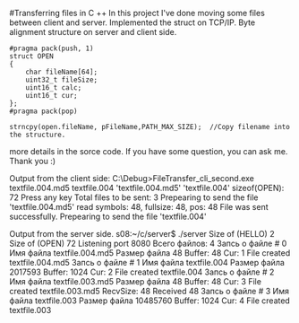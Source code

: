 #Transferring files in C ++
In this project I've done moving some files between client and server. Implemented the struct on TCP/IP. Byte alignment structure on server and client side.

    #pragma pack(push, 1)
    struct OPEN
    {
        char fileName[64];
        uint32_t fileSize;
        uint16_t calc;
        uint16_t cur;
    };
    #pragma pack(pop)
    
    strncpy(open.fileName, pFileName,PATH_MAX_SIZE);  //Copy filename into the structure.


more details in the sorce code.
If you have some question, you can ask me. 
Thank you :)

Output from the client side:
C:\Debug>FileTransfer_cli_second.exe textfile.004.md5 textfile.004
 'textfile.004.md5'
 'textfile.004'
sizeof(OPEN): 72 
Press any key 
Total files to be sent: 3 
Prepearing to send the file 'textfile.004.md5' 
read symbols: 48, fullsize: 48, pos: 48 
File was sent successfully. 
Prepearing to send the file 'textfile.004'

Output from the server side.
s08:~/c/server$ ./server
Size of (HELLO)  2
Size of (OPEN)  72
Listening port 8080
Всего файлов: 4
Запсь о файле # 0
Имя файла textfile.004.md5
Размер файла 48
Buffer: 48
Cur: 1
File created textfile.004.md5
Запсь о файле # 1
Имя файла textfile.004
Размер файла 2017593
Buffer: 1024
Cur: 2
File created textfile.004
Запсь о файле # 2
Имя файла textfile.003.md5
Размер файла 48
Buffer: 48
Cur: 3
File created textfile.003.md5
RecvSize: 48     Received 48
Запсь о файле # 3
Имя файла textfile.003
Размер файла 10485760
Buffer: 1024
Cur: 4
File created textfile.003
